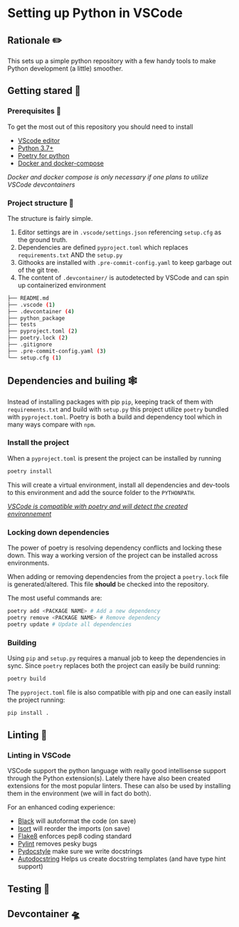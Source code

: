 # Setting up Python in VSCode

## Rationale ✏️

This sets up a simple python repository with a few handy tools to make Python development (a little) smoother.

## Getting stared 🚀 

### Prerequisites 🧱

To get the most out of this repository you should need to install

* [VScode editor](https://code.visualstudio.com/Download)
* [Python 3.7+](https://www.python.org/)
* [Poetry for python](https://python-poetry.org/)
* [Docker and docker-compose](https://www.docker.com/)

_Docker and docker compose is only necessary if one plans to utilize VSCode devcontainers_

### Project structure 🧭

The structure is fairly simple.

1. Editor settings are in ```.vscode/settings.json``` referencing ```setup.cfg``` as the ground truth.
2. Dependencies are defined ```pyproject.toml``` which replaces ```requirements.txt``` AND the ```setup.py```
3. Githooks are installed with ```.pre-commit-config.yaml``` to keep garbage out of the git tree.
4. The  content of ```.devcontainer/``` is autodetected by VSCode and can spin up containerized environment

```bash
├── README.md 
├── .vscode (1)
├── .devcontainer (4)
├── python_package 
├── tests
├── pyproject.toml (2)
├── poetry.lock (2)
├── .gitignore
├── .pre-commit-config.yaml (3)
└── setup.cfg (1)
```

## Dependencies and builing 🕸️

Instead of installing packages with pip ```pip```, keeping track of them with ```requirements.txt``` and build with ```setup.py``` this project utilize ```poetry``` bundled with 
```pyproject.toml```. Poetry is both a build and dependency tool which in many ways compare with ``` npm ```.

### Install the project

When a ```pyproject.toml``` is present the project can be installed by running

```bash
poetry install
```

This will create a virtual environment, install all dependencies and dev-tools to this environment and add the source folder to the ```PYTHONPATH```.

_[VSCode is compatible with poetry and will detect the created environnement](https://devblogs.microsoft.com/python/python-in-visual-studio-code-april-2021-release/#support-for-poetry-environments)_

### Locking down dependencies

The power of poetry is resolving dependency conflicts and locking these down. This way a working version of the project can be installed across environments.

When adding or removing dependencies from the project a ```poetry.lock``` file is generated/altered. This file **should** be checked into the repository.

The most useful commands are:

```bash
poetry add <PACKAGE NAME> # Add a new dependency
poetry remove <PACKAGE NAME> # Remove dependency
poetry update # Update all dependencies 
```

### Building

Using ```pip``` and ```setup.py``` requires a manual job to keep the dependencies in sync. Since ```poetry``` replaces both the project can easily be build running:

```bash
poetry build
```

The ```pyproject.toml``` file is also compatible with pip and one can easily install the project running:

```bash
pip install .
```

## Linting 🔎

### Linting in VSCode

VSCode support the python language with really good intellisense support through the Python extension(s). Lately there have also been created extensions for the most popular linters. These can also be used by installing them in the environment (we will in fact do both).

For an enhanced coding experience:

* [Black](https://black.readthedocs.io/en/stable/) will autoformat the code (on save)
* [Isort](https://pycqa.github.io/isort/) will reorder the imports (on save)
* [Flake8](https://flake8.pycqa.org/en/latest/#) enforces pep8 coding standard
* [Pylint](https://pylint.pycqa.org/en/latest/) removes pesky bugs
* [Pydocstyle](http://www.pydocstyle.org/en/stable/) make sure we write docstrings
* [Autodocstring](https://marketplace.visualstudio.com/items?itemName=njpwerner.autodocstring) Helps us create docstring templates (and have type hint support)

## Testing 👷

## Devcontainer 🛸
